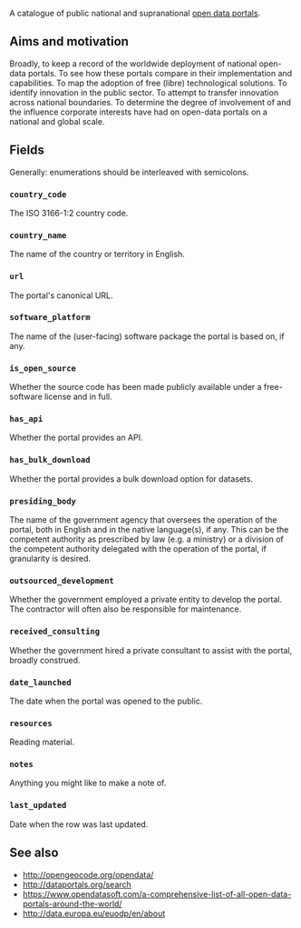 A catalogue of public national and supranational [open data portals](https://ec.europa.eu/digital-single-market/en/open-data-portals).

## Aims and motivation

Broadly, to keep a record of the worldwide deployment of national open-data
portals.  To see how these portals compare in their implementation and
capabilities.  To map the adoption of free (libre) technological solutions.
To identify innovation in the public sector.  To attempt to transfer innovation
across national boundaries.  To determine the degree of involvement of and the
influence corporate interests have had on open-data portals on a national and
global scale.

## Fields

Generally: enumerations should be interleaved with semicolons.

### `country_code`

The ISO 3166-1:2 country code.

### `country_name`

The name of the country or territory in English.

### `url`

The portal's canonical URL.

### `software_platform`

The name of the (user-facing) software package the portal is based on, if any.

### `is_open_source`

Whether the source code has been made publicly available under a free-software
license and in full.

### `has_api`

Whether the portal provides an API.

### `has_bulk_download`

Whether the portal provides a bulk download option for datasets.

### `presiding_body`

The name of the government agency that oversees the operation of the portal,
both in English and in the native language(s), if any.  This can be the
competent authority as prescribed by law (e.g. a ministry) or a division of the
competent authority delegated with the operation of the portal, if granularity
is desired.

### `outsourced_development`

Whether the government employed a private entity to develop the portal.  The
contractor will often also be responsible for maintenance.

### `received_consulting`

Whether the government hired a private consultant to assist with the portal,
broadly construed.

### `date_launched`

The date when the portal was opened to the public.

### `resources`

Reading material.

### `notes`

Anything you might like to make a note of.

### `last_updated`

Date when the row was last updated.

## See also

* http://opengeocode.org/opendata/
* http://dataportals.org/search
* https://www.opendatasoft.com/a-comprehensive-list-of-all-open-data-portals-around-the-world/
* http://data.europa.eu/euodp/en/about

